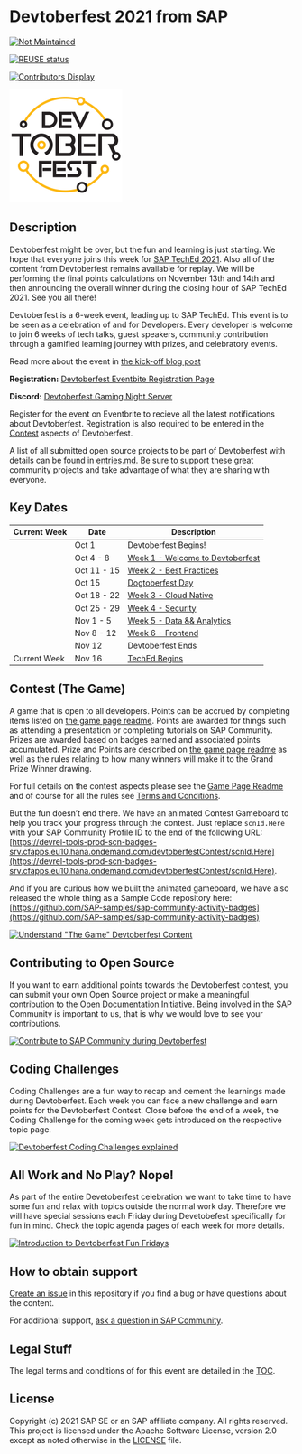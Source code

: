 # Devtoberfest 2021 from SAP
[![Not Maintained](https://img.shields.io/badge/Maintenance%20Level-Not%20Maintained-yellow.svg)](https://gist.github.com/cheerfulstoic/d107229326a01ff0f333a1d3476e068d)

[![REUSE status](https://api.reuse.software/badge/github.com/SAP-samples/devtoberfest-2021)](https://api.reuse.software/info/github.com/SAP-samples/devtoberfest-2021)

[![Contributors Display](https://badges.pufler.dev/contributors/SAP-samples/devtoberfest-2021?size=50&padding=5&bots=false)](https://badges.pufler.dev)

<img src="./images/Devtoberfest.jpg" width="200">

## Description

Devtoberfest might be over, but the fun and learning is just starting. We hope that everyone joins this week for [SAP TechEd 2021](https://reg.sapevents.sap.com/flow/sap/sapteched2021/portal/page/overview).  Also all of the content from Devtoberfest remains available for replay.  We will be performing the final points calculations on November 13th and 14th and then announcing the overall winner during the closing hour of SAP TechEd 2021. See you all there!

Devtoberfest is a 6-week event, leading up to SAP TechEd. This event is to be seen as a celebration of and for Developers. Every developer is welcome to join 6 weeks of tech talks, guest speakers, community contribution through a gamified learning journey with prizes, and celebratory events.

Read more about the event in [the kick-off blog post](https://blogs.sap.com/2021/09/07/devtoberfest-2021-the-developer-strikes-back/)

**Registration:** [Devtoberfest Eventbite Registration Page](https://www.eventbrite.com/e/168612930815)

**Discord:** [Devtoberfest Gaming Night Server](https://discord.gg/8EDCdsYe7p)

Register for the event on Eventbrite to recieve all the latest notifications about Devtoberfest. Registration is also required to be entered in the [Contest](#contest-the-game) aspects of Devtoberfest.

A list of all submitted open source projects to be part of Devtoberfest with details can be found in [entries.md](./contest/entries.md). Be sure to support these great community projects and take advantage of what they are sharing with everyone.

## Key Dates

| Current Week | Date | Description |
| ---------------- | ---------------- | ---------------- |
| | Oct 1 | Devtoberfest Begins! |
| | Oct 4 - 8 | [Week 1 - Welcome to Devtoberfest](topics/Week1_Welcome/README.md) |
| | Oct 11 - 15 | [Week 2 - Best Practices](topics/Week2_Best_Practices/README.md) |
| | Oct 15 | [Dogtoberfest Day](topics/Dogtoberfest/README.md) |
| | Oct 18 - 22 | [Week 3 - Cloud Native](topics/Week3_Cloud_Native/README.md) |
| | Oct 25 - 29 | [Week 4 - Security](topics/Week4_Security/README.md) |
| | Nov 1 - 5 | [Week 5 - Data && Analytics](topics/Week5_Data/README.md) |
| | Nov 8 - 12 | [Week 6 - Frontend](topics/Week6_Frontend/README.md) |
| | Nov 12 | Devtoberfest Ends |
| Current Week | Nov 16 | [TechEd Begins](https://reg.sapevents.sap.com/flow/sap/sapteched2021/overview/page/content)


## Contest (The Game)

A game that is open to all developers.  Points can be accrued by completing items listed on [the game page readme](contest/readme.md).  Points are awarded for things such as attending a presentation or completing tutorials on SAP Community. Prizes are awarded based on badges earned and associated points accumulated.  Prize and Points are described on [the game page readme](contest/readme.md) as well as the rules relating to how many winners will make it to the Grand Prize Winner drawing.

For full details on the contest aspects please see the [Game Page Readme](contest/readme.md) and of course for all the rules see [Terms and Conditions](TOC.md).

But the fun doesn’t end there.  We have an animated Contest Gameboard to help you track your progress through the contest.  Just replace `scnId.Here` with your SAP Community Profile ID to the end of the following URL: [https://devrel-tools-prod-scn-badges-srv.cfapps.eu10.hana.ondemand.com/devtoberfestContest/scnId.Here](https://devrel-tools-prod-scn-badges-srv.cfapps.eu10.hana.ondemand.com/devtoberfestContest/scnId.Here).

And if you are curious how we built the animated gameboard, we have also released the whole thing as a Sample Code repository here: [https://github.com/SAP-samples/sap-community-activity-badges](https://github.com/SAP-samples/sap-community-activity-badges)

[![Understand "The Game" Devtoberfest Content](https://img.youtube.com/vi/2WfhQmZARcM/0.jpg)](https://youtu.be/2WfhQmZARcM)

## Contributing to Open Source

If you want to earn additional points towards the Devtoberfest contest, you can submit your own Open Source project or make a meaningful contribution to the [Open Documentation Initiative](http://sap.to/6057JKV2V). Being involved in the SAP Community is important to us, that is why we would love to see your contributions.

[![Contribute to SAP Community during Devtoberfest](https://img.youtube.com/vi/6Fg3_zR7W50/0.jpg)](https://youtu.be/6Fg3_zR7W50)

## Coding Challenges

Coding Challenges are a fun way to recap and cement the learnings made during Devtoberfest. Each week you can face a new challenge and earn points for the Devtoberfest Contest. Close before the end of a week, the Coding Challenge for the coming week gets introduced on the respective topic page.

[![Devtoberfest Coding Challenges explained](https://img.youtube.com/vi/7LzXVb1gYT0/0.jpg)](https://youtu.be/7LzXVb1gYT0)

## All Work and No Play? Nope!

As part of the entire Devetoberfest celebration we want to take time to have some fun and relax with topics outside the normal work day. Therefore we will have special sessions each Friday during Devetobefest specifically for fun in mind. Check the topic agenda pages of each week for more details.

[![Introduction to Devtoberfest Fun Fridays](https://img.youtube.com/vi/MK_S1yrh31k/0.jpg)](http://www.youtube.com/watch?v=MK_S1yrh31k)

## How to obtain support

[Create an issue](https://github.com/SAP-samples/devtoberfest-2021/issues) in this repository if you find a bug or have questions about the content.

For additional support, [ask a question in SAP Community](https://answers.sap.com/questions/ask.html).

## Legal Stuff

The legal terms and conditions of for this event are detailed in the [TOC](TOC.md).

## License
Copyright (c) 2021 SAP SE or an SAP affiliate company. All rights reserved. This project is licensed under the Apache Software License, version 2.0 except as noted otherwise in the [LICENSE](LICENSES/Apache-2.0.txt) file.
